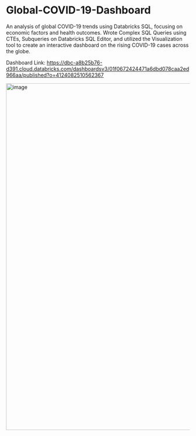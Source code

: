 # Global-COVID-19-Dashboard
An analysis of global COVID-19 trends using Databricks SQL, focusing on economic factors and health outcomes.
Wrote Complex SQL Queries using CTEs, Subqueries on Databricks SQL Editor, and utilized the Visualization tool to create an interactive dashboard on the rising COVID-19 cases across the globe.

Dashboard Link: https://dbc-a8b25b76-d391.cloud.databricks.com/dashboardsv3/01f0672424471a6dbd078caa2ed966aa/published?o=4124082510562367

<img width="1918" height="948" alt="image" src="https://github.com/user-attachments/assets/e84a64fc-53d2-4ee4-96ab-1d300c2ce21b" />

